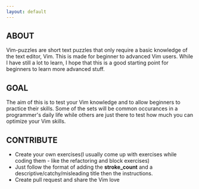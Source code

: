```yaml
---
layout: default
---
```


## ABOUT

Vim-puzzles are short text puzzles that only require a basic knowledge of the text editor, Vim. This is made for beginner to advanced Vim users. While I have still a lot to learn, I hope that this is a good starting point for beginners to learn more advanced stuff.

## GOAL

The aim of this is to test your Vim knowledge and to allow beginners to practice their skills. Some of the sets will be common occurances in a programmer's daily life while others are just there to test how much you can optimize your Vim skills.

## CONTRIBUTE

 - Create your own exercises(I usually come up with exercises while coding them - like the refactoring and block exercises)
 - Just follow the format of adding the **stroke_count** and a descriptive/catchy/misleading title then the instructions.
 - Create pull request and share the Vim love
